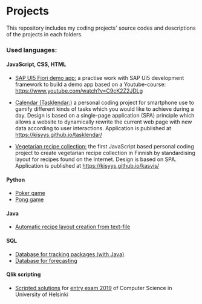 # Projects
This repository includes my coding projects' source codes and descriptions of the projects in each folders.

### Used languages:

#### JavaScript, CSS, HTML
- [SAP UI5 Fiori demo app:](https://github.com/kisyys/projects/tree/main/SAP%20UI5%20Fiori) a practise work with SAP UI5 development framework to build a demo app based on a Youtube-course: https://www.youtube.com/watch?v=C9cK2Z2JDLg

- [Calendar (Tasklendar:)](https://github.com/kisyys/projects/tree/main/tasklendar/) a personal coding project for smartphone use to gamify different kinds of tasks which you would like to achieve during a day. Design is based on a single-page application (SPA) principle which allows a website to dynamically rewrite the current web page with new data according to user interactions. Application is published at https://kisyys.github.io/tasklendar/

- [Vegetarian recipe collection:](https://github.com/kisyys/projects/tree/main/vegetarian%20recipe%20collection) the first JavaScript based personal coding project to create vegetarian recipe collection in Finnish by standardising layout for recipes found on the Internet. Design is based on SPA. Application is published at https://kisyys.github.io/kasvis/

#### Python
- [Poker game](https://github.com/kisyys/projects/tree/main/poker/)
- [Pong game](https://github.com/kisyys/projects/tree/main/pong/)

#### Java
- [Automatic recipe layout creation from text-file](https://github.com/kisyys/projects/tree/main/recipe%20creator/)


#### SQL
- [Database for tracking packages (with Java)](https://github.com/kisyys/projects/tree/main/database%20for%20tracking%20packages/)
- [Database for forecasting](https://github.com/kisyys/projects/tree/main/database%20for%20forecasting/)


#### Qlik scripting
- [Scripted solutions](https://github.com/kisyys/projects/tree/main/qlik%20scripts/) for [entry exam 2019](https://ohjelmointi-20.mooc.fi/349765f0e0cfb8f3b5de75b297119a63/2019.pdf) of Computer Science in University of Helsinki



